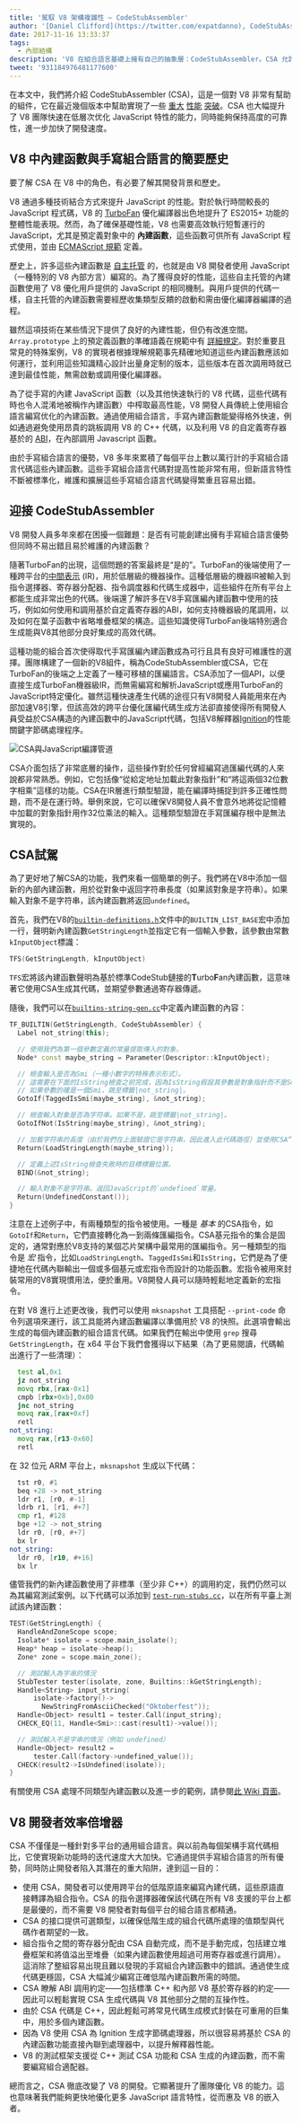 ```yaml
---
title: '駕馭 V8 架構複雜性 — CodeStubAssembler'
author: '[Daniel Clifford](https://twitter.com/expatdanno), CodeStubAssembler 組裝器'
date: 2017-11-16 13:33:37
tags:
  - 內部結構
description: 'V8 在組合語言基礎上擁有自己的抽象層：CodeStubAssembler。CSA 允許 V8 在低層級快速且可靠地優化 JS 特性，同時支持多種平台。'
tweet: '931184976481177600'
---
```

在本文中，我們將介紹 CodeStubAssembler (CSA)，這是一個對 V8 非常有幫助的組件，它在最近幾個版本中幫助實現了一些 [重大](/blog/optimizing-proxies) [性能](https://twitter.com/v8js/status/918119002437750784) [突破](https://twitter.com/_gsathya/status/900188695721984000)。CSA 也大幅提升了 V8 團隊快速在低層次优化 JavaScript 特性的能力，同時能夠保持高度的可靠性，進一步加快了開發速度。

<!--truncate-->
## V8 中內建函數與手寫組合語言的簡要歷史

要了解 CSA 在 V8 中的角色，有必要了解其開發背景和歷史。

V8 通過多種技術結合方式來提升 JavaScript 的性能。對於執行時間較長的 JavaScript 程式碼，V8 的 [TurboFan](/docs/turbofan) 優化編譯器出色地提升了 ES2015+ 功能的整體性能表現。然而，為了確保基礎性能，V8 也需要高效執行短暫運行的 JavaScript，尤其是預定義對象中的 **內建函數**，這些函數可供所有 JavaScript 程式使用，並由 [ECMAScript 規範](https://tc39.es/ecma262/) 定義。

歷史上，許多這些內建函數是 [自主托管](https://en.wikipedia.org/wiki/Self-hosting) 的，也就是由 V8 開發者使用 JavaScript（一種特別的 V8 內部方言）編寫的。為了獲得良好的性能，這些自主托管的內建函數使用了 V8 優化用戶提供的 JavaScript 的相同機制。與用戶提供的代碼一樣，自主托管的內建函數需要經歷收集類型反饋的啟動和需由優化編譯器編譯的過程。

雖然這項技術在某些情況下提供了良好的內建性能，但仍有改進空間。`Array.prototype` 上的預定義函數的準確語義在規範中有 [詳細規定](https://tc39.es/ecma262/#sec-properties-of-the-array-prototype-object)。對於重要且常見的特殊案例，V8 的實現者根據理解規範事先精確地知道這些內建函數應該如何運行，並利用這些知識精心設計出量身定制的版本，這些版本在首次調用時就已達到最佳性能，無需啟動或調用優化編譯器。

為了從手寫的內建 JavaScript 函數（以及其他快速執行的 V8 代碼，這些代碼有時也令人混淆地被稱作內建函數）中榨取最高性能，V8 開發人員傳統上使用組合語言編寫优化的內建函數。通過使用組合語言，手寫內建函數能變得格外快速，例如通過避免使用昂貴的跳板調用 V8 的 C++ 代碼，以及利用 V8 的自定義寄存器基於的 [ABI](https://en.wikipedia.org/wiki/Application_binary_interface)，在內部調用 Javascript 函數。

由於手寫組合語言的優勢，V8 多年來累積了每個平台上數以萬行計的手寫組合語言代碼這些內建函數。這些手寫組合語言代碼對提高性能非常有用，但新語言特性不斷被標準化，維護和擴展這些手寫組合語言代碼變得繁重且容易出錯。

## 迎接 CodeStubAssembler

V8 開發人員多年來都在困擾一個難題：是否有可能創建出擁有手寫組合語言優勢但同時不易出錯且易於維護的內建函數？

隨著TurboFan的出現，這個問題的答案最終是“是的”。TurboFan的後端使用了一種跨平台的[中間表示](https://en.wikipedia.org/wiki/Intermediate_representation) (IR)，用於低層級的機器操作。這種低層級的機器IR被輸入到指令選擇器、寄存器分配器、指令調度器和代碼生成器中，這些組件在所有平台上都能生成非常出色的代碼。後端還了解許多在V8手寫匯編內建函數中使用的技巧，例如如何使用和調用基於自定義寄存器的ABI，如何支持機器級的尾調用，以及如何在葉子函數中省略堆疊框架的構造。這些知識使得TurboFan後端特別適合生成能與V8其他部分良好集成的高效代碼。

這種功能的組合首次使得取代手寫匯編內建函數成為可行且具有良好可維護性的選擇。團隊構建了一個新的V8組件，稱為CodeStubAssembler或CSA，它在TurboFan的後端之上定義了一種可移植的匯編語言。CSA添加了一個API，以便直接生成TurboFan機器級IR，而無需編寫和解析JavaScript或應用TurboFan的JavaScript特定優化。雖然這種快速產生代碼的途徑只有V8開發人員能用來在內部加速V8引擎，但該高效的跨平台優化匯編代碼生成方法卻直接使得所有開發人員受益於CSA構造的內建函數中的JavaScript代碼，包括V8解釋器[Ignition](/docs/ignition)的性能關鍵字節碼處理程序。

![CSA與JavaScript編譯管道](/_img/csa/csa.svg)

CSA介面包括了非常底層的操作，這些操作對於任何曾經編寫過匯編代碼的人來說都非常熟悉。例如，它包括像“從給定地址加載此對象指針”和“將這兩個32位數字相乘”這樣的功能。CSA在IR層進行類型驗證，能在編譯時捕捉到許多正確性問題，而不是在運行時。舉例來說，它可以確保V8開發人員不會意外地將從記憶體中加載的對象指針用作32位乘法的輸入。這種類型驗證在手寫匯編存根中是無法實現的。

## CSA試駕

為了更好地了解CSA的功能，我們來看一個簡單的例子。我們將在V8中添加一個新的內部內建函數，用於從對象中返回字符串長度（如果該對象是字符串）。如果輸入對象不是字符串，該內建函數將返回`undefined`。

首先，我們在V8的[`builtin-definitions.h`](https://cs.chromium.org/chromium/src/v8/src/builtins/builtins-definitions.h)文件中的`BUILTIN_LIST_BASE`宏中添加一行，聲明新內建函數`GetStringLength`並指定它有一個輸入參數，該參數由常數`kInputObject`標識：

```cpp
TFS(GetStringLength, kInputObject)
```

`TFS`宏將該內建函數聲明為基於標準CodeStub鏈接的**T**urbo**F**an內建函數，這意味著它使用CSA生成其代碼，並期望參數通過寄存器傳遞。

隨後，我們可以在[`builtins-string-gen.cc`](https://cs.chromium.org/chromium/src/v8/src/builtins/builtins-string-gen.cc)中定義內建函數的內容：

```cpp
TF_BUILTIN(GetStringLength, CodeStubAssembler) {
  Label not_string(this);

  // 使用我們為第一個參數定義的常量提取傳入的對象。
  Node* const maybe_string = Parameter(Descriptor::kInputObject);

  // 檢查輸入是否為Smi（一種小數字的特殊表示形式）。
  // 這需要在下面的IsString檢查之前完成，因為IsString假設其參數是對象指針而不是Smi。
  // 如果參數的確是一個Smi，跳至標籤|not_string|。
  GotoIf(TaggedIsSmi(maybe_string), &not_string);

  // 檢查輸入對象是否為字符串。如果不是，跳至標籤|not_string|。
  GotoIfNot(IsString(maybe_string), &not_string);

  // 加載字符串的長度（由於我們在上面驗證它是字符串，因此進入此代碼路徑）並使用CSA“宏”LoadStringLength返回它。
  Return(LoadStringLength(maybe_string));

  // 定義上述IsString檢查失敗時的目標標籤位置。
  BIND(&not_string);

  // 輸入對象不是字符串。返回JavaScript的`undefined`常量。
  Return(UndefinedConstant());
}
```

注意在上述例子中，有兩種類型的指令被使用。一種是 _基本_ 的CSA指令，如`GotoIf`和`Return`，它們直接轉化為一到兩條匯編指令。CSA基元指令的集合是固定的，通常對應於V8支持的某個芯片架構中最常用的匯編指令。另一種類型的指令是 _宏_ 指令，比如`LoadStringLength`、`TaggedIsSmi`和`IsString`，它們是為了便捷地在代碼內聯輸出一個或多個基元或宏指令而設計的功能函數。宏指令被用來封裝常用的V8實現慣用法，便於重用。V8開發人員可以隨時輕鬆地定義新的宏指令。

在對 V8 進行上述更改後，我們可以使用 `mksnapshot` 工具搭配 `--print-code` 命令列選項來運行，該工具能將內建函數編譯以準備用於 V8 的快照。此選項會輸出生成的每個內建函數的組合語言代碼。如果我們在輸出中使用 `grep` 搜尋 `GetStringLength`，在 x64 平台下我們會獲得以下結果（為了更易閱讀，代碼輸出進行了一些清理）：

```asm
  test al,0x1
  jz not_string
  movq rbx,[rax-0x1]
  cmpb [rbx+0xb],0x80
  jnc not_string
  movq rax,[rax+0xf]
  retl
not_string:
  movq rax,[r13-0x60]
  retl
```

在 32 位元 ARM 平台上，`mksnapshot` 生成以下代碼：

```asm
  tst r0, #1
  beq +28 -> not_string
  ldr r1, [r0, #-1]
  ldrb r1, [r1, #+7]
  cmp r1, #128
  bge +12 -> not_string
  ldr r0, [r0, #+7]
  bx lr
not_string:
  ldr r0, [r10, #+16]
  bx lr
```

儘管我們的新內建函數使用了非標準（至少非 C++）的調用約定，我們仍然可以為其編寫測試案例。以下代碼可以添加到 [`test-run-stubs.cc`](https://cs.chromium.org/chromium/src/v8/test/cctest/compiler/test-run-stubs.cc)，以在所有平臺上測試該內建函數：

```cpp
TEST(GetStringLength) {
  HandleAndZoneScope scope;
  Isolate* isolate = scope.main_isolate();
  Heap* heap = isolate->heap();
  Zone* zone = scope.main_zone();

  // 測試輸入為字串的情況
  StubTester tester(isolate, zone, Builtins::kGetStringLength);
  Handle<String> input_string(
      isolate->factory()->
        NewStringFromAsciiChecked("Oktoberfest"));
  Handle<Object> result1 = tester.Call(input_string);
  CHECK_EQ(11, Handle<Smi>::cast(result1)->value());

  // 測試輸入不是字串的情況（例如 undefined）
  Handle<Object> result2 =
      tester.Call(factory->undefined_value());
  CHECK(result2->IsUndefined(isolate));
}
```

有關使用 CSA 處理不同類型內建函數以及進一步的範例，請參閱[此 Wiki 頁面](/docs/csa-builtins)。

## V8 開發者效率倍增器

CSA 不僅僅是一種針對多平台的通用組合語言。與以前為每個架構手寫代碼相比，它使實現新功能時的迭代速度大大加快。它通過提供手寫組合語言的所有優勢，同時防止開發者陷入其潛在的重大陷阱，達到這一目的：

- 使用 CSA，開發者可以使用跨平台的低階原語來編寫內建代碼，這些原語直接轉譯為組合指令。CSA 的指令選擇器確保該代碼在所有 V8 支援的平台上都是最優的，而不需要 V8 開發者對每個平台的組合語言都精通。
- CSA 的接口提供可選類型，以確保低階生成的組合代碼所處理的值類型與代碼作者期望的一致。
- 組合指令之間的寄存器分配由 CSA 自動完成，而不是手動完成，包括建立堆疊框架和將值溢出至堆疊（如果內建函數使用超過可用寄存器或進行調用）。這消除了整組容易出現且難以發現的手寫組合內建函數中的錯誤。通過使生成代碼更穩固，CSA 大幅減少編寫正確低階內建函數所需的時間。
- CSA 瞭解 ABI 調用約定——包括標準 C++ 和內部 V8 基於寄存器的約定——因此可以輕鬆實現 CSA 生成代碼與 V8 其他部分之間的互操作性。
- 由於 CSA 代碼是 C++，因此輕鬆可將常見代碼生成模式封裝在可重用的巨集中，用於多個內建函數。
- 因為 V8 使用 CSA 為 Ignition 生成字節碼處理器，所以很容易將基於 CSA 的內建函數功能直接內聯到處理器中，以提升解釋器性能。
- V8 的測試框架支援從 C++ 測試 CSA 功能和 CSA 生成的內建函數，而不需要編寫組合適配器。

總而言之，CSA 徹底改變了 V8 的開發。它顯著提升了團隊優化 V8 的能力。這也意味著我們能夠更快地優化更多 JavaScript 語言特性，從而惠及 V8 的嵌入者。

